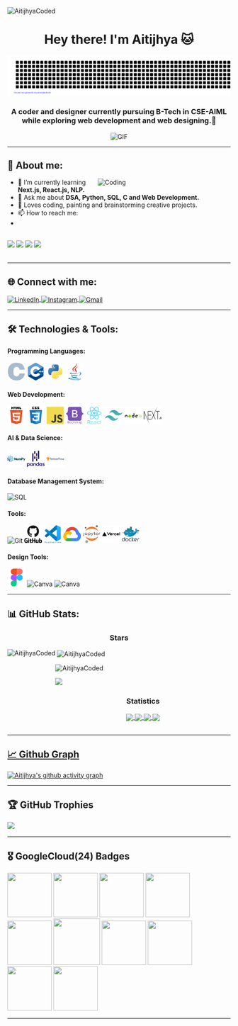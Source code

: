 <p align="left">
  <img src="https://komarev.com/ghpvc/?username=AitijhyaCoded&label=Profile%20views&color=D22B2B&style=flat" alt="AitijhyaCoded" />
</p>

<h1 align="center">Hey there! I'm Aitijhya 🐱</h1>

<div align="center">
  
  ![gitartwork](gitartwork.svg)

</div>

<h3 align="center">A coder and designer currently pursuing B-Tech in CSE-AIML while exploring web development and web designing.🎀</h3>

<div align="center"> <img hight="300" width="500" alt="GIF" align="center" src="https://media1.tenor.com/m/eVegEHxt9goAAAAC/study-work.gif"></div>

---

## 💬 About me:
<img align="right" alt="Coding" width="300" src="https://media1.tenor.com/m/2SEHw9cs9hQAAAAd/anime-studio-ghibli.gif">

- 🌱 I’m currently learning **Next.js, React.js, NLP.** 
- 💬 Ask me about **DSA, Python, SQL, C and Web Development.**
- 🚀 Loves coding, painting and brainstorming creative projects.
- 📫 How to reach me:
- 
 <br>
<div>
<a href="https://www.linkedin.com/in/aitijhya-roy-12914a326/" target="_blank"><img src="https://img.shields.io/badge/LinkedIn-0077B5?style=for-the-badge&logo=linkedin&logoColor=white" target="_blank"></a>
<a href="https://github.com/AitijhyaCoded" target="_blank"><img src="https://img.shields.io/badge/GitHub-100000?style=for-the-badge&logo=github&logoColor=white" target="_blank"></a>
<a href="https://instagram.com/astrophile_atz/" target="_blank"><img src="https://img.shields.io/badge/Instagram-E4405F?style=for-the-badge&logo=instagram&logoColor=white" target="_blank"></a>
<a href = "mailto:raitijhya005@gmail.com"><img src="https://img.shields.io/badge/-Gmail-%23333?style=for-the-badge&logo=gmail&logoColor=white" target="_blank"></a>
</div>
<br>


---

## 🌐 Connect with me:
<p align="left">
  <a href="https://www.linkedin.com/in/aitijhya-roy-12914a326/" target="blank">
    <img align="center" src="https://raw.githubusercontent.com/rahuldkjain/github-profile-readme-generator/master/src/images/icons/Social/linked-in-alt.svg" alt="LinkedIn" height="30" width="40">
  </a>
  <a href="https://www.instagram.com/astrophile_atz/" target="blank">
    <img align="center" src="https://raw.githubusercontent.com/rahuldkjain/github-profile-readme-generator/master/src/images/icons/Social/instagram.svg" alt="Instagram" height="30" width="40">
  </a>
<a href="mailto:raitijhya005@gmail.com" target="blank">
    <img align="center" src="https://upload.wikimedia.org/wikipedia/commons/7/7e/Gmail_icon_%282020%29.svg" alt="Gmail" width="40" height="40">
  </a> 
</p>

---

## 🛠️ Technologies & Tools:
  <h4>Programming Languages:</h4>
  <p>

   <img src="https://raw.githubusercontent.com/devicons/devicon/master/icons/c/c-original.svg" alt="C" width="40" height="40">
  <img src="https://raw.githubusercontent.com/devicons/devicon/master/icons/cplusplus/cplusplus-original.svg" alt="C++" width="40" height="40">
  <img src="https://raw.githubusercontent.com/devicons/devicon/master/icons/python/python-original.svg" alt="Python" width="40" height="40">
  <img src="https://raw.githubusercontent.com/teamedwardforever/Readme-Generator/71f25dd8b98329b168142a6b782a107b75eab178/svg/Skills/Languages/java-original.svg" alt="Java" width="40" height="40"/>

  </p>
  <h4>Web Development:</h4>
  <p>
    <img src="https://raw.githubusercontent.com/teamedwardforever/Readme-Generator/71f25dd8b98329b168142a6b782a107b75eab178/svg/Skills/Frontend/html5-original-wordmark.svg" alt="HTML" width="40" height="40"/>
<img src="https://raw.githubusercontent.com/teamedwardforever/Readme-Generator/71f25dd8b98329b168142a6b782a107b75eab178/svg/Skills/Frontend/css3-original-wordmark.svg" alt="Css" width="40" height="40"/>
    <img src="https://raw.githubusercontent.com/teamedwardforever/Readme-Generator/71f25dd8b98329b168142a6b782a107b75eab178/svg/Skills/Languages/javascript-original.svg" alt="Javascript" width="40" height="40"/>
<img src="https://raw.githubusercontent.com/teamedwardforever/Readme-Generator/71f25dd8b98329b168142a6b782a107b75eab178/svg/Skills/Frontend/bootstrap-plain-wordmark.svg" alt="Bootstrap" width="40" height="40"/>
<img src="https://raw.githubusercontent.com/teamedwardforever/Readme-Generator/71f25dd8b98329b168142a6b782a107b75eab178/svg/Skills/Frontend/react-original-wordmark.svg" alt="React" width="40" height="40"/>
<img src="https://raw.githubusercontent.com/teamedwardforever/Readme-Generator/71f25dd8b98329b168142a6b782a107b75eab178/svg/Skills/Frontend/tailwindcss-icon.svg" alt="Tailwindcss" width="40" height="40"/>
<img src="https://raw.githubusercontent.com/teamedwardforever/Readme-Generator/71f25dd8b98329b168142a6b782a107b75eab178/svg/Skills/Backend/nodejs-original-wordmark.svg" alt="NodeJs" width="40" height="40"/>
    <img src="https://raw.githubusercontent.com/teamedwardforever/Readme-Generator/71f25dd8b98329b168142a6b782a107b75eab178/svg/Skills/Static/nextjs-2.svg" alt="Nextjs" width="40" height="40"/>
  </p>
<h4>AI & Data Science:</h4>
  <p>

  <img src="https://raw.githubusercontent.com/devicons/devicon/master/icons/numpy/numpy-original-wordmark.svg" alt="NumPy" width="40" height="40">


  <img src="https://raw.githubusercontent.com/devicons/devicon/master/icons/pandas/pandas-original-wordmark.svg" alt="Pandas" width="40" height="40">


  <img src="https://raw.githubusercontent.com/devicons/devicon/master/icons/tensorflow/tensorflow-original-wordmark.svg" alt="TensorFlow" width="40" height="40">


  </p>


  <h4>Database Management System:</h4>
  <p>
    <img src="https://1000logos.net/wp-content/uploads/2020/08/MySQL-Logo.png" alt="SQL" width="60" height="40">
  </p>

  <h4>Tools:</h4>
  <p>
      <img src="https://www.vectorlogo.zone/logos/git-scm/git-scm-icon.svg" alt="Git" width="40" height="40">
      <img src="https://raw.githubusercontent.com/devicons/devicon/master/icons/github/github-original-wordmark.svg" alt="GitHub" width="40" height="40">
      <img src="https://raw.githubusercontent.com/devicons/devicon/master/icons/vscode/vscode-original-wordmark.svg" alt="VS Code" width="40" height="40">
      <img src="https://raw.githubusercontent.com/teamedwardforever/Readme-Generator/71f25dd8b98329b168142a6b782a107b75eab178/svg/Skills/Devops/google_cloud-icon.svg" alt="Google Cloud" width="40" height="40">
      <img src="https://raw.githubusercontent.com/devicons/devicon/master/icons/jupyter/jupyter-original-wordmark.svg" alt="Jupyter Notebook" width="40" height="40">
      <img src="https://raw.githubusercontent.com/devicons/devicon/master/icons/vercel/vercel-original-wordmark.svg" alt="Vercel" width="40" height="40">
      <img src="https://raw.githubusercontent.com/devicons/devicon/master/icons/docker/docker-original-wordmark.svg" alt="Docker" width="40" height="40">

  </p>
  <h4>Design Tools:</h4>
  <p>
      <img src="https://raw.githubusercontent.com/devicons/devicon/master/icons/figma/figma-original.svg" alt="Figma" width="40" height="40">
      <img src="https://github-production-user-asset-6210df.s3.amazonaws.com/136815194/253220886-02494c7c-de6a-43a6-9293-6369696842ed.png" alt="Canva" width="40" height="40">
      <img src="https://play-lh.googleusercontent.com/QcfhlXm32JDnj3WM2-TSL78ad99x4slovX4OzCSLSPU3uRN-mGXpKyM_yeXiewhz0Lk" alt="Canva" width="40" height="40">

  </p>

  
</div>

---

## 📊 GitHub Stats:

<h3 align="center">Stars</h3>
<img align="left" height="180em" src="https://github-readme-stats.vercel.app/api/top-langs/?username=AitijhyaCoded&layout=compact&theme=highcontrast" alt="AitijhyaCoded" />

<p>&nbsp;<img align="center" height="180em" src="https://github-readme-stats.vercel.app/api?username=AitijhyaCoded&show_icons=true&locale=en&theme=highcontrast" alt="AitijhyaCoded" /></p>

<p><img align="center" height="180em" src="https://github-readme-streak-stats.herokuapp.com/?user=AitijhyaCoded&theme=neon_dark" alt="AitijhyaCoded" /></p>

<img src="https://user-images.githubusercontent.com/73097560/115834477-dbab4500-a447-11eb-908a-139a6edaec5c.gif">

<h3 align="center">Statistics</h3>
<div align="center">
<a href="https://github.com/AitijhyaCoded">
<img align="center" src="http://github-profile-summary-cards.vercel.app/api/cards/most-commit-language?username=AitijhyaCoded&theme=highcontrast" height="180em" />
<img align="center" src="http://github-profile-summary-cards.vercel.app/api/cards/repos-per-language?username=AitijhyaCoded&theme=highcontrast" height="180em" />
<img align="center" src="http://github-profile-summary-cards.vercel.app/api/cards/productive-time?username=AitijhyaCoded&theme=highcontrast" height="180em" />
<img align="center" src="http://github-profile-summary-cards.vercel.app/api/cards/profile-details?username=AitijhyaCoded&theme=highcontrast" height="180em" />
</div>
<br>

---

## 📈 Github Graph

[![Aitijhya's github activity graph](https://github-readme-activity-graph.vercel.app/graph?username=AitijhyaCoded&bg_color=02011e&color=ffffff&line=37ff00&point=ffffff&area=true&hide_border=true)](https://github.com/ashutosh00710/github-readme-activity-graph)

---

## 🏆 GitHub Trophies

![](https://github-profile-trophy.vercel.app/?username=AitijhyaCoded&theme=merko&no-frame=false&no-bg=false&margin-w=4)

---

## 🎖️ GoogleCloud(24) Badges 
<div>
  <img src="https://images.credly.com/size/220x220/images/b7898c75-72ce-4304-b227-0aa7563aaca9/blob" width="100px" height="100px" />
  <img src="https://images.credly.com/size/680x680/images/3934ff47-3ef9-40cb-82d2-66a40d33886a/image.png" width="100px" height="100px" />
  <img src="https://images.credly.com/size/220x220/images/79d45afd-9552-447b-96d0-b4c2037f59be/image.png" width="100px" height="100px" />
  <img src="https://images.credly.com/size/680x680/images/f4037855-1b1d-4338-985f-fec235b152a6/image.png" width="100px" height="100px" />
  <img src="https://images.credly.com/size/680x680/images/6b0dde4a-f8ab-4042-b828-2ed1a4f82d4d/image.png" width="100px" height="100px" />
  <img src="https://images.credly.com/size/680x680/images/4b9b3bd9-02b8-4243-8def-893557125497/image.png" width="105px" height="105px" />
  <img src="https://images.credly.com/size/680x680/images/2f0d66d4-9479-43e5-a101-42cda01123dc/image.png" width="100px" height="100px" />
  <img src="https://images.credly.com/size/680x680/images/449ee94a-268c-4a6d-9983-0507fbdeaf46/image.png" width="100px" height="100px" />
  <img src="https://images.credly.com/size/680x680/images/42242faf-e2ec-4c2c-aa57-8c27b190dd83/image.png" width="100px" height="100px" />
  <img src="https://images.credly.com/size/680x680/images/42326d44-14ff-4eda-b9c5-7d8f12919253/image.png" width="100px" height="100px" />
  
</div>

---
